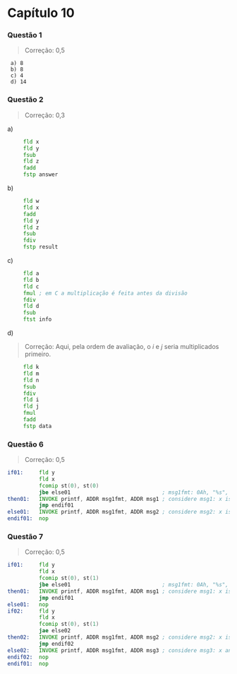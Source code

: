 # Capítulo 10

### Questão 1

> Correção: 0,5

     a) 8
     b) 8
     c) 4
     d) 14

### Questão 2

> Correção: 0,3

a)
```asm
     fld x
     fld y
     fsub
     fld z
     fadd
     fstp answer
```
b)
```asm
     fld w
     fld x
     fadd
     fld y
     fld z
     fsub
     fdiv
     fstp result
```
c)
```asm
     fld a
     fld b
     fld c
     fmul ; em C a multiplicação é feita antes da divisão
     fdiv
     fld d
     fsub
     ftst info
```
d)

> Correção: Aqui, pela ordem de avaliação, o _i_ e _j_ seria multiplicados primeiro. 

```asm
     fld k
     fld m
     fld n
     fsub
     fdiv 
     fld i
     fld j
     fmul
     fadd
     fstp data
```
### Questão 6

> Correção: 0,5

```asm
if01:     fld y
          fld x
          fcomip st(0), st(0)
          jbe else01                             ; msg1fmt: 0Ah, "%s", 0Ah, 0
then01:   INVOKE printf, ADDR msg1fmt, ADDR msg1 ; considere msg1: x is greater than y
          jmp endif01
else01:   INVOKE printf, ADDR msg1fmt, ADDR msg2 ; considere msg2: x is less than or equal to y
endif01:  nop
```
### Questão 7

> Correção: 0,5

```asm
if01:     fld y
          fld x
          fcomip st(0), st(1)
          jbe else01                             ; msg1fmt: 0Ah, "%s", 0Ah, 0
then01:   INVOKE printf, ADDR msg1fmt, ADDR msg1 ; considere msg1: x is greater than y
          jmp endif01
else01:   nop
if02:     fld y
          fld x
          fcomip st(0), st(1)
          jae else02                            
then02:   INVOKE printf, ADDR msg1fmt, ADDR msg2 ; considere msg2: x is less than y
          jmp endif02
else02:   INVOKE printf, ADDR msg1fmt, ADDR msg3 ; considere msg3: x and y are equal
endif02:  nop
endif01:  nop
```
